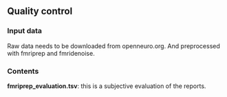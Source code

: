 ## Quality control 

### Input data

Raw data needs to be downloaded from openneuro.org. And preprocessed with fmriprep and fmridenoise.

### Contents

__fmriprep_evaluation.tsv__: this is a subjective evaluation of the reports. 
